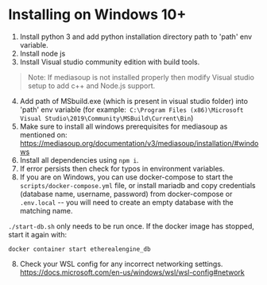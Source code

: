 # Installing on Windows 10+
1. Install python 3 and add python installation directory path to 'path' env variable.
2. Install node js
3. Install Visual studio community edition with build tools.
> Note: If mediasoup is not installed properly then modify Visual studio setup to add c++ and Node.js support.
4. Add path of MSbuild.exe (which is present in visual studio folder) into 'path' env variable (for example:` C:\Program Files (x86)\Microsoft Visual Studio\2019\Community\MSBuild\Current\Bin`)
5. Make sure to install all windows prerequisites for mediasoup as mentioned on: <https://mediasoup.org/documentation/v3/mediasoup/installation/#windows>
6. Install all dependencies using `npm i`.
7. If error persists then check for typos in environment variables.
8. If you are on Windows, you can use docker-compose to start the `scripts/docker-compose.yml` file, or install mariadb and copy credentials (database name, username, password) from docker-compose or `.env.local` -- you will need to create an empty database with the matching name.

`./start-db.sh` only needs to be run once. If the docker image has stopped, start it again with:

```
docker container start etherealengine_db
```

8. Check your WSL config for any incorrect networking settings.
   https://docs.microsoft.com/en-us/windows/wsl/wsl-config#network
